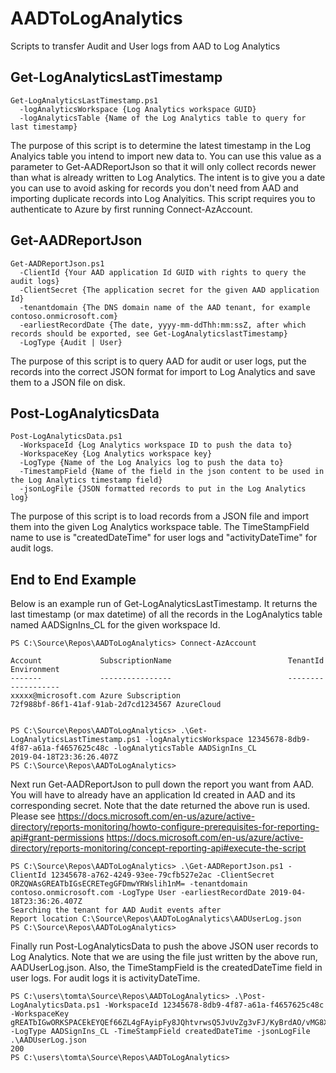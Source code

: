 # AADToLogAnalytics
Scripts to transfer Audit and User logs from AAD to Log Analytics

## Get-LogAnalyticsLastTimestamp
```
Get-LogAnalyticsLastTimestamp.ps1
  -logAnalyticsWorkspace {Log Analytics workspace GUID}
  -logAnalyticsTable {Name of the Log Analytics table to query for last timestamp}
```  
The purpose of this script is to determine the latest timestamp in the Log Analyics table you intend to import new data to. You can use this value as a parameter to Get-AADReportJson so that it will only collect records newer than what is already written to Log Analytics. The intent is to give you a date you can use to avoid asking for records you don't need from AAD and importing duplicate records into Log Analyitics. This script requires you to authenticate to Azure by first running Connect-AzAccount.

## Get-AADReportJson
```
Get-AADReportJson.ps1
  -ClientId {Your AAD application Id GUID with rights to query the audit logs}
  -ClientSecret {The application secret for the given AAD application Id}
  -tenantdomain {The DNS domain name of the AAD tenant, for example contoso.onmicrosoft.com}
  -earliestRecordDate {The date, yyyy-mm-ddThh:mm:ssZ, after which records should be exported, see Get-LogAnalyticslastTimestamp}
  -LogType {Audit | User}
```
The purpose of this script is to query AAD for audit or user logs, put the records into the correct JSON format for import to Log Analytics and save them to a JSON file on disk.

## Post-LogAnalyticsData
```
Post-LogAnalyticsData.ps1
  -WorkspaceId {Log Analytics workspace ID to push the data to}
  -WorkspaceKey {Log Analytics workspace key}
  -LogType {Name of the Log Analyics log to push the data to}
  -TimestampField {Name of the field in the json content to be used in the Log Analytics timestamp field}
  -jsonLogFile {JSON formatted records to put in the Log Analytics log}
```
The purpose of this script is to load records from a JSON file and import them into the given Log Analytics workspace table. The TimeStampField name to use is "createdDateTime" for user logs and "activityDateTime" for audit logs.

## End to End Example
Below is an example run of Get-LogAnalyticsLastTimestamp. It returns the last timestamp (or max datetime) of all the records in the LogAnalytics table named AADSignIns_CL for the given workspace Id.
```
PS C:\Source\Repos\AADToLogAnalytics> Connect-AzAccount

Account             SubscriptionName                          TenantId                             Environment
-------             ----------------                          --------                             -----------
xxxxx@microsoft.com Azure Subscription                        72f988bf-86f1-41af-91ab-2d7cd1234567 AzureCloud


PS C:\Source\Repos\AADToLogAnalytics> .\Get-LogAnalyticsLastTimestamp.ps1 -logAnalyticsWorkspace 12345678-8db9-4f87-a61a-f4657625c48c -logAnalyticsTable AADSignIns_CL
2019-04-18T23:36:26.407Z
PS C:\Source\Repos\AADToLogAnalytics>
```

Next run Get-AADReportJson to pull down the report you want from AAD. You will have to already have an application Id created in AAD and its corresponding secret. Note that the date returned the above run is used.
Please see https://docs.microsoft.com/en-us/azure/active-directory/reports-monitoring/howto-configure-prerequisites-for-reporting-api#grant-permissions
https://docs.microsoft.com/en-us/azure/active-directory/reports-monitoring/concept-reporting-api#execute-the-script

```
PS C:\Source\Repos\AADToLogAnalytics> .\Get-AADReportJson.ps1 -ClientId 12345678-a762-4249-93ee-79cfb527e2ac -ClientSecret ORZQWAsGREATbIGsECRETegGFDmwYRWslih1nM= -tenantdomain contoso.onmicrosoft.com -LogType User -earliestRecordDate 2019-04-18T23:36:26.407Z
Searching the tenant for AAD Audit events after
Report location C:\Source\Repos\AADToLogAnalytics\AADUserLog.json
PS C:\Source\Repos\AADToLogAnalytics>
```

Finally run Post-LogAnalyticsData to push the above JSON user records to Log Analytics. Note that we are using the file just written by the above run, AADUserLog.json. Also, the TimeStampField is the createdDateTime field in user logs. For audit logs it is activityDateTime.
```
PS C:\users\tomta\Source\Repos\AADToLogAnalytics> .\Post-LogAnalyticsData.ps1 -WorkspaceId 12345678-8db9-4f87-a61a-f4657625c48c -WorkspaceKey gREATbIGwORKSPACEkEYQEf66ZL4gFAyipFy8JQhtvrwsQ5JvUvZg3vFJ/KyBrdAO/vMG8X6wtP3A== -LogType AADSignIns_CL -TimeStampField createdDateTime -jsonLogFile .\AADUserLog.json
200
PS C:\users\tomta\Source\Repos\AADToLogAnalytics>
